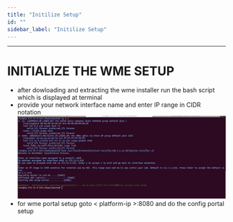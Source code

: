 ```yaml
---
title: "Initilize Setup"
id: ""
sidebar_label: "Initilize Setup"
---
```

---

# INITIALIZE THE WME SETUP
- after dowloading and extracting the wme installer run the bash script which is displayed at terminal
- provide your network interface name and enter IP range in CIDR notation
    [![](/learn/assets/wme-setup/wavemaker-setup-intialization.png)](/learn/assets/wme-setup/wavemaker-setup-intialization.png)
- for wme portal setup goto < platform-ip >:8080 and do the config portal setup